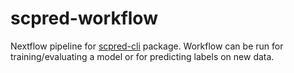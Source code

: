 # scpred-workflow
Nextflow pipeline for [scpred-cli](https://github.com/ebi-gene-expression-group/scpred-cli) package. 
Workflow can be run for training/evaluating a model or for predicting labels on new data.   

